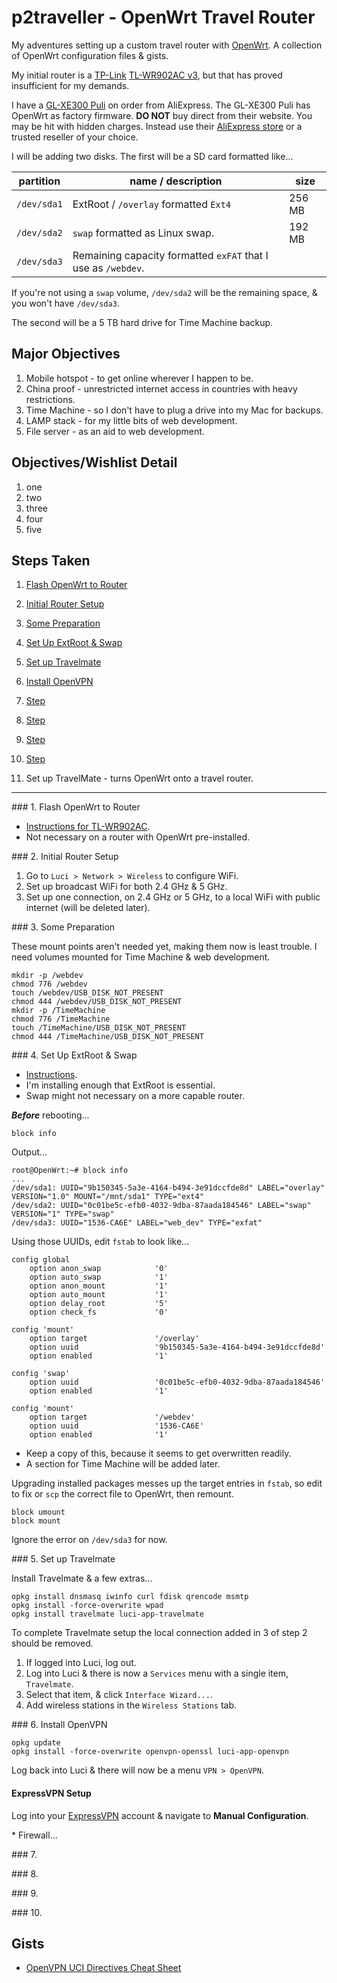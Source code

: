 # p2traveller - OpenWrt Travel Router

My adventures setting up a custom travel router with [OpenWrt](https://openwrt.org/). A collection of OpenWrt configuration files & gists.

My initial router is a [TP-Link](https://www.tp-link.com/au/) [TL-WR902AC v3](https://www.tp-link.com/au/home-networking/wifi-router/tl-wr902ac/), but that has proved insufficient for my demands.

I have a [GL-XE300 Puli](https://www.gl-inet.com/products/gl-xe300/) on order from AliExpress. The GL-XE300 Puli has OpenWrt as factory firmware. **DO NOT** buy direct from their website. You may be hit with hidden charges. Instead use their [AliExpress store](https://www.aliexpress.com/store/5100113) or a trusted reseller of your choice.

I will be adding two disks. The first will be a SD card formatted like...

partition | name / description | size
--------- | ------------------ | ----
`/dev/sda1` | ExtRoot / `/overlay` formatted `Ext4` | 256 MB
`/dev/sda2` | `swap` formatted as Linux swap. | 192 MB
`/dev/sda3` | Remaining capacity formatted `exFAT` that I use as `/webdev`.

If you're not using a `swap` volume, `/dev/sda2` will be the remaining space, & you won't have `/dev/sda3`.

The second will be a 5 TB hard drive for Time Machine backup.

## Major Objectives

1. Mobile hotspot - to get online wherever I happen to be.
2. China proof - unrestricted internet access in countries with heavy restrictions.
3. Time Machine - so I don't have to plug a drive into my Mac for backups.
4. LAMP stack - for my little bits of web development.
5. File server - as an aid to web development.

## Objectives/Wishlist Detail

1. one
2. two
3. three
4. four
5. five

## Steps Taken

1. [Flash OpenWrt to Router](#step_1)
2. [Initial Router Setup](#step_2)
3. [Some Preparation](#step_3)
4. [Set Up ExtRoot & Swap](#step_4)
5. [Set up Travelmate](#step_5)
6. [Install OpenVPN](#step_6)
7. [Step](#step_7)
8. [Step](#step_8)
9. [Step](#step_9)
10. [Step](#step_10)

4. Set up TravelMate - turns OpenWrt onto a travel router.

---

###<a id="step_1"></a> 1. Flash OpenWrt to Router

* [Instructions for TL-WR902AC](https://gist.github.com/p2made/c46602a4439f0263e3697e7f04a42e30).
* Not necessary on a router with OpenWrt pre-installed.

###<a id="step_2"></a> 2. Initial Router Setup

1. Go to `Luci > Network > Wireless` to configure WiFi.
2. Set up broadcast WiFi for both 2.4 GHz & 5 GHz.
3. Set up one connection, on 2.4 GHz or 5 GHz, to a local WiFi with public internet (will be deleted later).

###<a id="step_3"></a> 3. Some Preparation

These mount points aren't needed yet, making them now is least trouble. I need volumes mounted for Time Machine & web development.

```
mkdir -p /webdev
chmod 776 /webdev
touch /webdev/USB_DISK_NOT_PRESENT
chmod 444 /webdev/USB_DISK_NOT_PRESENT
mkdir -p /TimeMachine
chmod 776 /TimeMachine
touch /TimeMachine/USB_DISK_NOT_PRESENT
chmod 444 /TimeMachine/USB_DISK_NOT_PRESENT
```

###<a id="step_4"></a> 4. Set Up ExtRoot & Swap

* [Instructions](https://gist.github.com/p2made/4f38be302043d51fe2e08aa601a8d2e3).
* I'm installing enough that ExtRoot is essential.
* Swap might not necessary on a more capable router.

***Before*** rebooting...


```
block info
```

Output...

```
root@OpenWrt:~# block info
...
/dev/sda1: UUID="9b150345-5a3e-4164-b494-3e91dccfde8d" LABEL="overlay" VERSION="1.0" MOUNT="/mnt/sda1" TYPE="ext4"
/dev/sda2: UUID="0c01be5c-efb0-4032-9dba-87aada184546" LABEL="swap" VERSION="1" TYPE="swap"
/dev/sda3: UUID="1536-CA6E" LABEL="web_dev" TYPE="exfat"
```

Using those UUIDs, edit `fstab` to look like...

```
config global
	option anon_swap            '0'
	option auto_swap            '1'
	option anon_mount           '1'
	option auto_mount           '1'
	option delay_root           '5'
	option check_fs             '0'

config 'mount'
	option target               '/overlay'
	option uuid                 '9b150345-5a3e-4164-b494-3e91dccfde8d'
	option enabled              '1'

config 'swap'
	option uuid                 '0c01be5c-efb0-4032-9dba-87aada184546'
	option enabled              '1'

config 'mount'
	option target               '/webdev'
	option uuid                 '1536-CA6E'
	option enabled              '1'
```

* Keep a copy of this, because it seems to get overwritten readily.
* A section for Time Machine will be added later.

Upgrading installed packages messes up the target entries in `fstab`, so edit to fix or `scp` the correct file to OpenWrt, then remount.

```
block umount
block mount
```

Ignore the error on `/dev/sda3` for now.

###<a id="step_5"></a> 5. Set up Travelmate

Install Travelmate & a few extras...

```
opkg install dnsmasq iwinfo curl fdisk qrencode msmtp
opkg install -force-overwrite wpad
opkg install travelmate luci-app-travelmate
```
To complete Travelmate setup the local connection added in 3 of step 2 should be removed.

1. If logged into Luci, log out.
2. Log into Luci & there is now a `Services` menu with a single item, `Travelmate`.
3. Select that item, & click `Interface Wizard...`.
4. Add wireless stations in the `Wireless Stations` tab.

###<a id="step_6"></a> 6. Install OpenVPN

```
opkg update
opkg install -force-overwrite openvpn-openssl luci-app-openvpn
```

Log back into Luci & there will now be a menu `VPN > OpenVPN`.

#### ExpressVPN Setup

Log into your [ExpressVPN](https://expressvpn.com/) account & navigate to **Manual Configuration**.



\*<a id="ovpn_firewall"></a> Firewall...


###<a id="step_7"></a> 7.

###<a id="step_8"></a> 8.

###<a id="step_9"></a> 9.

###<a id="step_10"></a> 10.






## Gists

* [OpenVPN UCI Directives Cheat Sheet](https://gist.github.com/p2made/e4af00211cee21e27bd26eb5442a6168)

